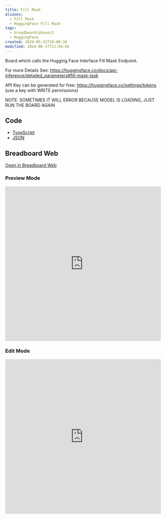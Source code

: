 ```yaml
---
title: Fill Mask
aliases:
  - Fill Mask
  - HuggingFace Fill Mask
tags:
  - breadboard/phase/2
  - HuggingFace
created: 2024-05-31T19:08:34
modified: 2024-06-17T11:04:56
---
```


Board which calls the Hugging Face Interface Fill Mask Endpoint.

For more Details See: <https://huggingface.co/docs/api-inference/detailed_parameters#fill-mask-task>

API Key can be generated for free: <https://huggingface.co/settings/tokens> (use a key with WRITE permissions)

NOTE: SOMETIMES IT WILL ERROR BECAUSE MODEL IS LOADING, JUST RUN THE BOARD AGAIN

## Code

- [TypeScript](https://github.com/ExaDev/breadboard-examples/blob/main/src/examples/fill-mask/index.ts)
- [JSON](https://github.com/ExaDev/breadboard-examples/blob/main/src/examples/fill-mask/board.json)

## Breadboard Web

[Open in Breadboard Web](https://breadboard-ai.web.app/?board=https://raw.githubusercontent.com/ExaDev/breadboard-examples/main/src/examples/fill-mask/board.json)

### Preview Mode

<iframe src="https://breadboard-ai.web.app/?board=https://raw.githubusercontent.com/ExaDev/breadboard-examples/main/src/examples/fill-mask/board.json&embed" style="width: 100%; height: 500px; border: 0;"></iframe>

### Edit Mode

<iframe src="https://breadboard-ai.web.app/?board=https://raw.githubusercontent.com/ExaDev/breadboard-examples/main/src/examples/fill-mask/board.json" style="width: 100%; height: 500px; border: 0;"></iframe>
